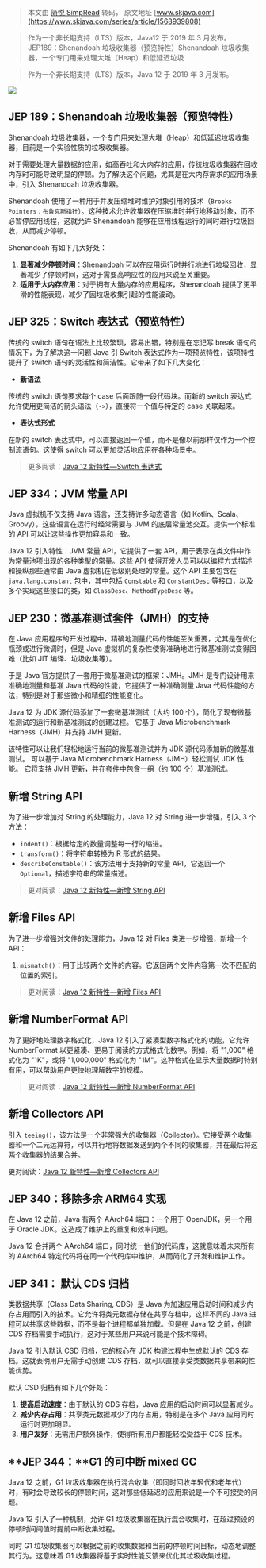 > 本文由 [简悦 SimpRead](http://ksria.com/simpread/) 转码， 原文地址 [www.skjava.com](https://www.skjava.com/series/article/1568939808)

> 作为一个非长期支持（LTS）版本，Java12 于 2019 年 3 月发布。JEP189：Shenandoah 垃圾收集器（预览特性）Shenandoah 垃圾收集器，一个专门用来处理大堆（Heap）和低延迟垃圾

> 作为一个非长期支持（LTS）版本，Java 12 于 2019 年 3 月发布。

![](https://sike.skjava.com/java-features/202311273000001.png)

JEP 189：**Shenandoah 垃圾收集器**（**预览特性**）
--------------------------------------

Shenandoah 垃圾收集器，一个专门用来处理大堆（Heap）和低延迟垃圾收集器，目前是一个实验性质的垃圾收集器。

对于需要处理大量数据的应用，如高吞吐和大内存的应用，传统垃圾收集器在回收内存时可能导致明显的停顿。为了解决这个问题，尤其是在大内存需求的应用场景中，引入 Shenandoah 垃圾收集器。

Shenandoah 使用了一种用于并发压缩堆时维护对象引用的技术（`Brooks Pointers：布鲁克斯指针`）。这种技术允许收集器在压缩堆时并行地移动对象，而不必暂停应用线程，这就允许 Shenandoah 能够在应用线程运行的同时进行垃圾回收，从而减少停顿。

Shenandoah 有如下几大好处：

1.  **显著减少停顿时间**：Shenandoah 可以在应用运行时并行地进行垃圾回收，显著减少了停顿时间，这对于需要高响应性的应用来说至关重要。
2.  **适用于大内存应用**：对于拥有大量内存的应用程序，Shenandoah 提供了更平滑的性能表现，减少了因垃圾收集引起的性能波动。

JEP 325：**Switch 表达式**（**预览特性**）
--------------------------------

传统的 switch 语句在语法上比较繁琐，容易出错，特别是在忘记写 break 语句的情况下，为了解决这一问题 Java 引 Switch 表达式作为一项预览特性，该项特性提升了 switch 语句的灵活性和简洁性。它带来了如下几大变化：

*   **新语法**

传统的 switch 语句要求每个 case 后面跟随一段代码块。而新的 switch 表达式允许使用更简洁的箭头语法（`->`），直接将一个值与特定的 case 关联起来。

*   **表达式形式**

在新的 switch 表达式中，可以直接返回一个值，而不是像以前那样仅作为一个控制流语句。这使得 switch 可以更加灵活地应用在各种场景中。

> 更多阅读：[Java 12 新特性—Switch 表达式](https://www.skjava.com/series/article/5782529848)

JEP 334：**JVM 常量 API**
----------------------

Java 虚拟机不仅支持 Java 语言，还支持许多动态语言（如 Kotlin、Scala、Groovy），这些语言在运行时经常需要与 JVM 的底层常量池交互。提供一个标准的 API 可以让这些操作更加容易和一致。

Java 12 引入特性：JVM 常量 API，它提供了一套 API，用于表示在类文件中作为常量池项出现的各种类型的常量。这些 API 使得开发人员可以以编程方式描述和操纵那些通常由 Java 虚拟机在低级别处理的常量。这个 API 主要包含在 `java.lang.constant` 包中，其中包括 `Constable` 和 `ConstantDesc` 等接口，以及多个实现这些接口的类，如 `ClassDesc`、`MethodTypeDesc` 等。

JEP 230：**微基准测试套件（JMH）的支持**
---------------------------

在 Java 应用程序的开发过程中，精确地测量代码的性能至关重要，尤其是在优化瓶颈或进行微调时，但是 Java 虚拟机的复杂性使得准确地进行微基准测试变得困难（比如 JIT 编译、垃圾收集等）。

于是 Java 官方提供了一套用于微基准测试的框架：JMH。JMH 是专门设计用来准确地测量和基准 Java 代码的性能，它提供了一种准确测量 Java 代码性能的方法，特别是对于那些微小和精细的性能变化。

Java 12 为 JDK 源代码添加了一套微基准测试（大约 100 个），简化了现有微基准测试的运行和新基准测试的创建过程。 它基于 Java Microbenchmark Harness（JMH）并支持 JMH 更新。

该特性可以让我们轻松地运行当前的微基准测试并为 JDK 源代码添加新的微基准测试。 可以基于 Java Microbenchmark Harness（JMH）轻松测试 JDK 性能。 它将支持 JMH 更新，并在套件中包含一组（约 100 个）基准测试。

新增 String API
-------------

为了进一步增加对 String 的处理能力，Java 12 对 String 进一步增强，引入 3 个方法：

*   `indent()`：根据给定的数量调整每一行的缩进。
*   `transform()`：将字符串转换为 R 形式的结果。
*   `describeConstable()`：该方法用于支持新的常量 API，它返回一个 `Optional`，描述字符串的常量描述。

> 更对阅读：[Java 12 新特性—新增 String API](https://www.skjava.com/series/article/6401260394)

新增 Files API
------------

为了进一步增强对文件的处理能力，Java 12 对 Files 类进一步增强，新增一个 API：

1.  `mismatch()`：用于比较两个文件的内容。它返回两个文件内容第一次不匹配的位置的索引。

> 更对阅读：[Java 12 新特性—新增 Files API](https://www.skjava.com/series/article/2000691792)

新增 NumberFormat API
-------------------

为了更好地处理数字格式化，Java 12 引入了紧凑型数字格式化的功能，它允许 NumberFormat 以更紧凑、更易于阅读的方式格式化数字。例如，将 "1,000" 格式化为 "1K"，或将 "1,000,000" 格式化为 "1M"。这种格式在显示大量数据时特别有用，可以帮助用户更快地理解数字的规模。

> 更对阅读：[Java 12 新特性—新增 NumberFormat API](https://www.skjava.com/series/article/1940664105)

新增 Collectors API
-----------------

引入 `teeing()`，该方法是一个非常强大的收集器（Collector）。它接受两个收集器和一个二元运算符，可以并行地将数据发送到两个不同的收集器，并在最后将这两个收集器的结果合并。

更对阅读：[Java 12 新特性—新增 Collectors API](https://www.skjava.com/series/article/2901979956)

**JEP 340**：移除多余 ARM64 实现
-------------------------

在 Java 12 之前，Java 有两个 AArch64 端口：一个用于 OpenJDK，另一个用于 Oracle JDK。这造成了维护上的重复和效率问题。

Java 12 合并两个 AArch64 端口，同时统一他们的代码库，这就意味着未来所有的 AArch64 特定代码将在同一个代码库中维护，从而简化了开发和维护工作。

**JEP 341：** 默认 CDS 归档
----------------------

类数据共享（Class Data Sharing, CDS）是 Java 为加速应用启动时间和减少内存占用而引入的技术。它允许将类元数据存储在共享存档中，这样不同的 Java 进程可以共享这些数据，而不是每个进程都单独加载。但是在 Java 12 之前，创建 CDS 存档需要手动执行，这对于某些用户来说可能是个技术障碍。

Java 12 引入默认 CSD 归档，它的核心在 JDK 构建过程中生成默认的 CDS 存档。这就表明用户无需手动创建 CDS 存档，就可以直接享受类数据共享带来的性能优势。

默认 CSD 归档有如下几个好处：

1.  **提高启动速度**：由于默认的 CDS 存档，Java 应用的启动时间可以显著减少。
2.  **减少内存占用**：共享类元数据减少了内存占用，特别是在多个 Java 应用同时运行时更加明显。
3.  **用户友好**：无需用户额外操作，使得所有用户都能轻松受益于 CDS 技术。

**JEP 344：**G1 的可中断 mixed GC
----------------------------

Java 12 之前，G1 垃圾收集器在执行混合收集（即同时回收年轻代和老年代）时，有时会导致较长的停顿时间，这对那些低延迟的应用来说是一个不可接受的问题。

Java 12 引入了一种机制，允许 G1 垃圾收集器在执行混合收集时，在超过预设的停顿时间阈值时提前中断收集过程。

同时 G1 垃圾收集器可以根据之前的收集数据和当前的停顿时间目标，动态地调整其行为。这意味着 G1 收集器将基于实时性能反馈来优化其垃圾收集过程。